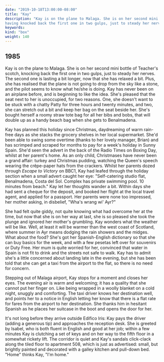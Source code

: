 ```yaml
---
date: "2019-10-18T13:00:00-08:00"
title: "Kay"
description: "Kay is on the plane to Malaga. She is on her second mini bottle of Teacher’s scotch,
having knocked back the first one in two gulps, just to steady her nerves."
keywords:
kind: "box"
weight: 140
---
```


## 1985

Kay is on the plane to Malaga. She is on her second mini bottle of Teacher's scotch, knocking back
the first one in two gulps, just to steady her nerves. The second one is lasting a bit longer, now
that she has relaxed a bit. Plus, she has realised that the plane is not going to drop from the sky
like a stone, and the pilot seems to know what he/she is doing. Kay has never been on an airplane
before, and is beginning to like the idea. She's pleased that the seat next to her is unoccupied,
for two reasons. One, she doesn't want to be stuck with a chatty Patty for three hours and twenty
minutes, and two, she can stretch out a bit and keep her bag on the seat beside her. She's bought
herself a roomy straw tote bag for all her bibs and bobs, that will double up as a handy beach bag
when she gets to Benalmadena.

Kay has planned this holiday since Christmas, daydreaming of warm rain-free days as she stacks the
grocery shelves in her local supermarket. She'd been able to swing some overtime (thanks to her
lovely manager, Brian) and has scrimped and scraped for months to pay for a week's holiday in Sunny
Spain. She'd seen the advert in the back of the Radio Times on Boxing Day, whilst at her parent's
home. As an only child, Christmases have never been a grand affair: turkey and Christmas pudding,
watching the Queen's speech wearing the crêpe-paper hats from the crackers. Whilst her parents dozed
through *Escape to Victory* on BBC1, Kay had leafed through the holiday section when a small advert
caught her eye: "Self-catering studio flat, Benalmadena, Costa del Sol. Complex has private swimming
pool. 10 minutes from beach." Kay let her thoughts wander a bit. Within days she had sent a cheque
for the deposit, and booked her flight at the local travel agent, and applied for a passport. Her
parents were none too impressed, her mother asking, in disbelief, "Wha's wrang wi' Ayr?"

She had felt quite giddy, not quite knowing what had overcome her at the time, but now that she is
on her way at last, she is so pleased she took the plunge and ignored her mother's grumbling. Kay
wonders what the weather will be like. Well, at least it will be warmer than the west coast of
Scotland, where summer in Ayr means dodging the rain showers and the midges. What about the food?
She's got her Spanish-English dictionary so that she can buy basics for the week, and with a few
pesetas left over for souvenirs or Duty Free. Her mum is quite worried for her, convinced that water
in Spain is not fit to drink and the streets not safe to walk. Kay has to admit she's a little
concerned about landing late in the evening, but she has been told that she can get a taxi from the
airport to the flat, so there is no need for concern.

Stepping out of Malaga airport, Kay stops for a moment and closes her eyes. The evening air is warm
and welcoming; it has a quality that she cannot put her finger on. Like being wrapped in a woolly
blanket on a cold night, snuggly and comforting. The taxi driver knows her destination well, and
points her to a notice in English letting her know that there is a flat rate for fares from the
airport to her destination. She thanks him in hesitant Spanish as he places her suitcase in the boot
and opens the door for her.

It's not long before they arrive outside Edifico Iris: Kay pays the driver (adding a generous tip)
and approaches the reception desk. She is greeted by Isabel, who is both fluent in English and good
at her job; within a few minutes Kay is clutching a set of keys and on her way to the fifth floor in
a somewhat rickety lift. The corridor is quiet and Kay's sandals click-clack along the tiled floor
to apartment 508, which is just as advertised: small, but brightly painted and decorated with a
galley kitchen and pull-down bed. "Home" thinks Kay, "I'm home."
